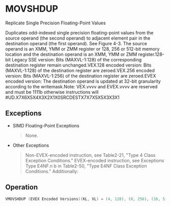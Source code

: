# MOVSHDUP

Replicate Single Precision Floating-Point Values

Duplicates odd-indexed single precision floating-point values from the source operand (the second operand) to adjacent element pair in the destination operand (the first operand).
See Figure 4-3.
The source operand is an XMM, YMM or ZMM register or 128, 256 or 512-bit memory location and the destination operand is an XMM, YMM or ZMM register.128-bit Legacy SSE version: Bits (MAXVL-1:128) of the corresponding destination register remain unchanged.VEX.128 encoded version: Bits (MAXVL-1:128) of the destination register are zeroed.VEX.256 encoded version: Bits (MAXVL-1:256) of the destination register are zeroed.EVEX encoded version: The destination operand is updated at 32-bit granularity according to the writemask.Note: VEX.vvvv and EVEX.vvvv are reserved and must be 1111b otherwise instructions will #UD.X7X6X5X4X3X2X1X0SRCDESTX7X7X5X5X3X3X1

## Exceptions

- SIMD Floating-Point Exceptions
  > None.
- Other Exceptions
  > Non-EVEX-encoded instruction, see Table2-21, "Type 4 Class Exception Conditions."
  > EVEX-encoded instruction, see Exceptions Type E4NF.n
  > b in Table2-50, "Type E4NF Class Exception Conditions."
  > Additionally:

## Operation

```C
VMOVSHDUP (EVEX Encoded Versions)(KL, VL) = (4, 128), (8, 256), (16, 512)TMP_SRC[31:0] := SRC[63:32]TMP_SRC[63:32] := SRC[63:32]TMP_SRC[95:64] := SRC[127:96]TMP_SRC[127:96] := SRC[127:96]IF VL >= 256TMP_SRC[159:128] := SRC[191:160]TMP_SRC[191:160] := SRC[191:160]TMP_SRC[223:192] := SRC[255:224]TMP_SRC[255:224] := SRC[255:224]FI;IF VL >= 512TMP_SRC[287:256] := SRC[319:288]TMP_SRC[319:288] := SRC[319:288]TMP_SRC[351:320] := SRC[383:352]TMP_SRC[383:352] := SRC[383:352]TMP_SRC[415:384] := SRC[447:416]TMP_SRC[447:416] := SRC[447:416]TMP_SRC[479:448] := SRC[511:480]TMP_SRC[511:480] := SRC[511:480]FI;FOR j := 0 TO KL-1i := j * 32IF k1[j] OR *no writemask*THEN DEST[i+31:i] := TMP_SRC[i+31:i]ELSE IF *merging-masking*; merging-maskingTHEN *DEST[i+31:i] remains unchanged*ELSE ; zeroing-maskingDEST[i+31:i] := 0 FIFI;ENDFORDEST[MAXVL-1:VL] := 0VMOVSHDUP (VEX.256 Encoded Version)DEST[31:0] := SRC[63:32]DEST[63:32] := SRC[63:32]DEST[95:64] := SRC[127:96]DEST[127:96] := SRC[127:96]DEST[159:128] := SRC[191:160]DEST[191:160] := SRC[191:160]DEST[223:192] := SRC[255:224]DEST[255:224] := SRC[255:224]DEST[MAXVL-1:256] := 0VMOVSHDUP (VEX.128 Encoded Version)DEST[31:0] := SRC[63:32]DEST[63:32] := SRC[63:32]DEST[95:64] := SRC[127:96]MOVSHDUP (128-bit Legacy SSE Version)DEST[31:0] := SRC[63:32]DEST[63:32] := SRC[63:32]DEST[95:64] := SRC[127:96]DEST[127:96] := SRC[127:96]DEST[MAXVL-1:128] (Unmodified)Intel C/C++ Compiler Intrinsic EquivalentVMOVSHDUP __m512 _mm512_movehdup_ps( __m512 a);VMOVSHDUP __m512 _mm512_mask_movehdup_ps(__m512 s, __mmask16 k, __m512 a);VMOVSHDUP __m512 _mm512_maskz_movehdup_ps( __mmask16 k, __m512 a);VMOVSHDUP __m256 _mm256_mask_movehdup_ps(__m256 s, __mmask8 k, __m256 a);VMOVSHDUP __m256 _mm256_maskz_movehdup_ps( __mmask8 k, __m256 a);VMOVSHDUP __m128 _mm_mask_movehdup_ps(__m128 s, __mmask8 k, __m128 a);VMOVSHDUP __m128 _mm_maskz_movehdup_ps( __mmask8 k, __m128 a);VMOVSHDUP __m256 _mm256_movehdup_ps (__m256 a);VMOVSHDUP __m128 _mm_movehdup_ps (__m128 a);
```
